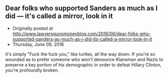 ## Dear folks who supported Sanders as much as I did — it's called a mirror, look in it

 * Originally posted at http://www.lawyersgunsmoneyblog.com/2016/06/dear-folks-who-supported-sanders-as-much-as-i-did-its-called-a-mirror-look-in-it
 * Thursday, June 09, 2016

It's simply "Fuck the fuck you," like turtles, all the way down. If you're so wounded as to prefer someone who won't denounce Klansman and Nazis to preserve a key portion of his demographic in order to defeat Hillary Clinton, you're profoundly broken.
